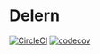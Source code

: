 # Delern

[![CircleCI](https://circleci.com/gh/dasfoo/delern.svg?style=svg)](https://circleci.com/gh/dasfoo/delern)
[![codecov](https://codecov.io/gh/dasfoo/delern/branch/master/graph/badge.svg)](https://codecov.io/gh/dasfoo/delern)
